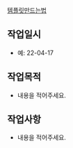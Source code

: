 [템플릿만드는법](https://soft.plusblog.co.kr/66)

## 작업일시
- 예: 22-04-17

## 작업목적
- 내용을 적어주세요.

## 작업사항
- 내용을 적어주세요.
